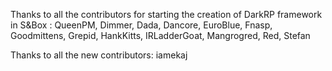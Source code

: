 Thanks to all the contributors for starting the creation of DarkRP framework in S&Box : QueenPM, Dimmer, Dada, Dancore, EuroBlue, Fnasp, Goodmittens, Grepid, HankKitts, IRLadderGoat, Mangrogred, Red, Stefan

Thanks to all the new contributors: iamekaj
